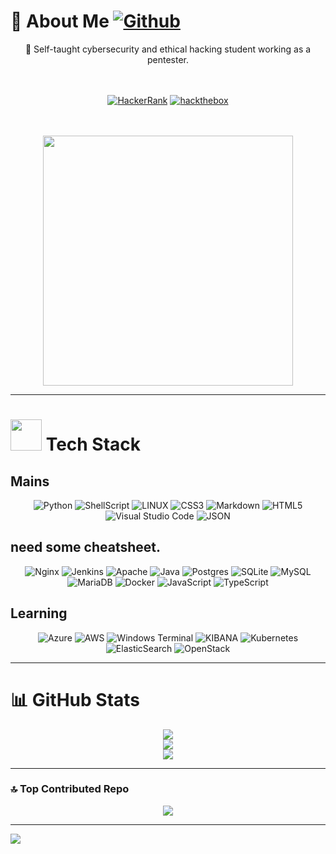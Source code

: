 # 💫 About Me     [![Github](https://img.shields.io/github/followers/PatxaSec?label=Follow%20Me&style=social)](https://github.com/PatxaSec)

<div align="center">
🔭  Self-taught cybersecurity and ethical hacking student working as a pentester.  
<br>
<br>
<br>

 [![HackerRank](https://img.shields.io/badge/HackerRank-PatxaSec-brightgreen?logo=HackerRank&logoColor=Green&labelColor=black)](https://www.hackerrank.com/patxasec)
 [![hackthebox](https://img.shields.io/badge/hackthebox-PatxaSec-brightgreen?logo=hackthebox&logoColor=Green&labelColor=black)](https://app.hackthebox.com/profile/1467273)

<br>
<br>
<img src="https://media2.giphy.com/media/v1.Y2lkPTc5MGI3NjExamd0eTk1ZDVxMnhpMGV6NmtsMHJmZ214N21xeDRrZW04aGI5Mnk1dyZlcD12MV9pbnRlcm5hbF9naWZfYnlfaWQmY3Q9Zw/RbDKaczqWovIugyJmW/giphy.gif" width="400">
</div>

___

# <img src="https://media.giphy.com/media/WUlplcMpOCEmTGBtBW/giphy.gif" width="50"> Tech Stack

## Mains


<div align="center">

![Python](https://img.shields.io/badge/python-3670A0?style=flat&logo=python&logoColor=ffdd54)
![ShellScript](https://img.shields.io/badge/shell_script-%23121011.svg?style=flat&logo=gnu-bash&logoColor=white)
![LINUX](https://img.shields.io/badge/Linux-FCC624?style=flat&logo=linux&logoColor=black)
![CSS3](https://img.shields.io/badge/css3-%231572B6.svg?style=flat&logo=css3&logoColor=white)
![Markdown](https://img.shields.io/badge/markdown-%23000000.svg?style=flat&logo=markdown&logoColor=white)
![HTML5](https://img.shields.io/badge/html5-%23E34F26.svg?style=flat&logo=html5&logoColor=white)
![Visual Studio Code](https://img.shields.io/badge/-VSCode-000000?style=flat&logo=visual-studio-code&labelColor=007ACC)
![JSON](https://img.shields.io/badge/-JSON-000000?style=flat&logo=JSON&logoColor=000000&labelColor=ffffff)

</div>

## need some cheatsheet.

<div align="center">

![Nginx](https://img.shields.io/badge/nginx-%23009639.svg?style=flat&logo=nginx&logoColor=white) 
![Jenkins](https://img.shields.io/badge/jenkins-%232C5263.svg?style=flat&logo=jenkins&logoColor=white) 
![Apache](https://img.shields.io/badge/apache-%23D42029.svg?style=flat&logo=apache&logoColor=white)
![Java](https://img.shields.io/badge/java-%23ED8B00.svg?style=flat&logo=java&logoColor=white)
![Postgres](https://img.shields.io/badge/postgres-%23316192.svg?style=flat&logo=postgresql&logoColor=white) 
![SQLite](https://img.shields.io/badge/sqlite-%2307405e.svg?style=flat&logo=sqlite&logoColor=white)
![MySQL](https://img.shields.io/badge/mysql-%2300f.svg?style=flat&logo=mysql&logoColor=white)  
![MariaDB](https://img.shields.io/badge/MariaDB-003545?style=flate&logo=mariadb&logoColor=white)
![Docker](https://img.shields.io/badge/docker-%230db7ed.svg?style=flat&logo=docker&logoColor=white) 
![JavaScript](https://img.shields.io/badge/javascript-%23323330.svg?style=flat&logo=javascript&logoColor=%23F7DF1E)
![TypeScript](https://img.shields.io/badge/typescript-%23007ACC.svg?style=flat&logo=typescript&logoColor=white) 
 
 

</div>

## Learning

<div align="center">
 
![Azure](https://img.shields.io/badge/azure-%230072C6.svg?style=flat&logo=microsoftazure&logoColor=white) 
![AWS](https://img.shields.io/badge/AWS-%23FF9900.svg?style=flat&logo=amazon-aws&logoColor=white) 
![Windows Terminal](https://img.shields.io/badge/Windows%20Terminal-%234D4D4D.svg?style=flat&logo=windows-terminal&logoColor=white)
![KIBANA](https://img.shields.io/badge/kibana-005571.svg?style=flat&logo=kibana&logoColor=white&color=%23005571) 
![Kubernetes](https://img.shields.io/badge/kubernetes-%23326ce5.svg?style=flat&logo=kubernetes&logoColor=white)  
![ElasticSearch](https://img.shields.io/badge/-ElasticSearch-005571?style=flat&logo=elasticsearch) 
![OpenStack](https://img.shields.io/badge/Openstack-%23f01742.svg?style=flat&logo=openstack&logoColor=white)


</div>

___
# 📊 GitHub Stats


<div align="center">

![](https://github-readme-stats.vercel.app/api?username=PatxaSec&theme=midnight-purple&hide_border=false&include_all_commits=false&count_private=false)<br/>
![](https://github-readme-streak-stats.herokuapp.com/?user=PatxaSec&theme=midnight-purple&hide_border=false)<br/>
![](https://github-readme-stats.vercel.app/api/top-langs/?username=PatxaSec&theme=midnight-purple&hide_border=false&include_all_commits=false&count_private=false&layout=compact)

</div>

___

### 🔝 Top Contributed Repo

<div align="center">

![](https://github-contributor-stats.vercel.app/api?username=PatxaSec&limit=5&theme=dark&combine_all_yearly_contributions=true)

</div>

---

[![](https://visitcount.itsvg.in/api?id=PatxaSec&icon=0&color=11)](https://visitcount.itsvg.in)

</div>

